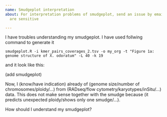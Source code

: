 ```yaml
---
name: Smudgeplot interpretation
about: For interpretation problems of smudgeplot, send an issue by email if the data
  are sensitive

---
```


I have troubles understanding my smudgeplot. I have used follwing command to generate it

```
smudgeplot.R -i kmer_pairs_coverages_2.tsv -o my_org -t "Figure 1a: genome structure of X. odoratum" -L 40 -k 19
```

and it look like this:

(add smudgeplot)

Now, I (know/have indication) already of (genome size/number of chromosomes/ploidy/...) from (RADseq/flow cytometry/karyotypes/inSitu/...) data. This does not make sense together with the smudge because (it predicts unexpected ploidy/shows only one smudge/...).

How should I understand my smudgeplot?
